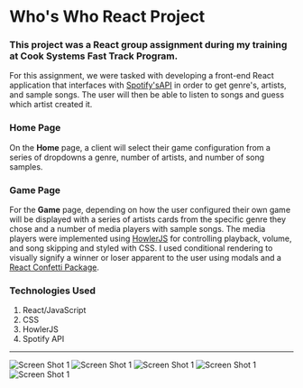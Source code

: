# Who's Who React Project

### This project was a React group assignment during my training at Cook Systems Fast Track Program.
For this assignment, we were tasked with developing a front-end React application that interfaces with [Spotify'sAPI](https://developer.spotify.com/documentation/web-api/) in order to get genre's, artists, and sample songs. The user will then be able to listen to songs and guess which artist created it. 

### Home Page
On the **Home** page, a client will select their game configuration from a series of dropdowns a genre, number of artists, and number of song samples.

### Game Page
For the **Game** page, depending on how the user configured their own game will be displayed with a series of artists cards from the specific genre they chose and a number of media players with sample songs. The media players were implemented using [HowlerJS](https://howlerjs.com/) for controlling playback, volume, and song skipping and styled with CSS. I used conditional rendering to visually signify a winner or loser apparent to the user using modals and a [React Confetti Package](https://www.npmjs.com/package/react-confetti).

### Technologies Used
1. React/JavaScript
2. CSS
3. HowlerJS
4. Spotify API

<hr />
<img  alt="Screen Shot 1" src="./assets/screen1.png">
<img  alt="Screen Shot 1" src="./assets/screen2.png">
<img  alt="Screen Shot 1" src="./assets/screen3.png">
<img  alt="Screen Shot 1" src="./assets/screen4.png">
<img  alt="Screen Shot 1" src="./assets/screen5.png">
